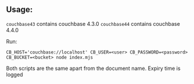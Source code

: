 
## Usage:

`couchbase43` contains couchbase 4.3.0
`couchbase44` contains couchbase 4.4.0

Run:

`CB_HOST='couchbase://localhost' CB_USER=<user> CB_PASSWORD=<password> CB_BUCKET=<bucket> node index.mjs`

Both scripts are the same apart from the document name.
Expiry time is logged
